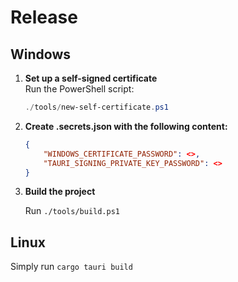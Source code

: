 # Release

## Windows

1. **Set up a self-signed certificate**  
    Run the PowerShell script:  
    ```powershell
    ./tools/new-self-certificate.ps1

2. **Create .secrets.json with the following content:**

    ```json
    {
        "WINDOWS_CERTIFICATE_PASSWORD": <>,
        "TAURI_SIGNING_PRIVATE_KEY_PASSWORD": <>
    }
    ```

3. **Build the project**

    Run `./tools/build.ps1`

## Linux

Simply run `cargo tauri build`